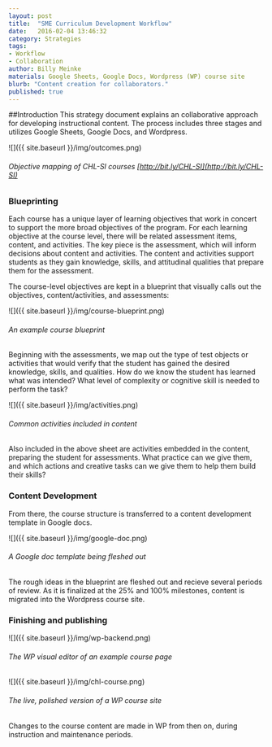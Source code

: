 ```yaml
---
layout: post
title:  "SME Curriculum Development Workflow"
date:   2016-02-04 13:46:32
category: Strategies
tags:
- Workflow
- Collaboration
author: Billy Meinke
materials: Google Sheets, Google Docs, Wordpress (WP) course site
blurb: "Content creation for collaborators."
published: true
---
```



##Introduction
This strategy document explains an collaborative approach  for developing instructional content. The process includes three stages and utilizes Google Sheets, Google Docs, and Wordpress.

![]({{ site.baseurl }}/img/outcomes.png)

###### Objective mapping of CHL-SI courses [http://bit.ly/CHL-SI](http://bit.ly/CHL-SI)

### Blueprinting
Each course has a unique layer of learning objectives that work in concert to support the more broad objectives of the program. For each learning objective at the course level, there will be related assessment items, content, and activities. The key piece is the assessment, which will inform decisions about content and activities. The content and activities support students as they gain knowledge, skills, and attitudinal qualities that prepare them for the assessment.

The course-level objectives are kept in a blueprint that visually calls out the objectives, content/activities, and assessments:

![]({{ site.baseurl }}/img/course-blueprint.png)

###### An example course blueprint

Beginning with the assessments, we map out the type of test objects or activities that would verify that the student has gained the desired knowledge, skills, and qualities. How do we know the student has learned what was intended? What level of complexity or cognitive skill is needed to perform the task?

![]({{ site.baseurl }}/img/activities.png)

###### Common activities included in content

Also included in the above sheet are activities embedded in the content, preparing the student for assessments. What practice can we give them, and which actions and creative tasks can we give them to help them build their skills?

### Content Development

From there, the course structure is transferred to a content development template in Google docs.

![]({{ site.baseurl }}/img/google-doc.png)

###### A Google doc template being fleshed out

The rough ideas in the blueprint are fleshed out and recieve several periods of review. As it is finalized at the 25% and 100% milestones, content is migrated into the Wordpress course site.

### Finishing and publishing

![]({{ site.baseurl }}/img/wp-backend.png)

###### The WP visual editor of an example course page

![]({{ site.baseurl }}/img/chl-course.png)

###### The live, polished version of a WP course site

Changes to the course content are made in WP from then on, during instruction and maintenance periods.